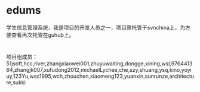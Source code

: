 # edums
学生信息管理系统，我是项目的开发人员之一，项目原托管于svnchina上，为方便查看再次托管在guhub上。
#
项目组成员：
51jsoft,hcc,river,zhangxiaowei001,zhuyuwaiting,dongge,xining,wsl,976441364,zhangjk007,xufudong2012,michaelLychee,che,szy,shuang,ysq,kino,yoyiuy,123Yu,wsc1995,wch,zhouchen,xiaomeng123,yuanxin,sunrunze,architecture,sukki
